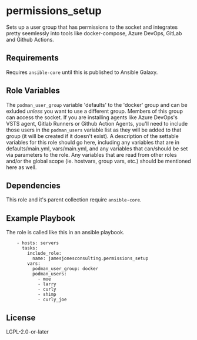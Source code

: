permissions_setup
=================

Sets up a user group that has permissions to the socket and integrates pretty seemlessly into tools like docker-compose, Azure DevOps, GitLab and Github Actions.

Requirements
------------

Requires `ansible-core` until this is published to Ansible Galaxy.

Role Variables
--------------

The `podman_user_group` variable 'defaults' to the 'docker' group and can be exluded _unless_ you want to use a different group. Members of this group
can access the socket. If you are installing agents like Azure DevOps's VSTS agent, Gitlab Runners or Github Action Agents, you'll need to include
those users in the `podman_users` variable list as they will be added to that group (it will be created if it doesn't exist).
A description of the settable variables for this role should go here, including any variables that are in defaults/main.yml, vars/main.yml, and any variables that can/should be set via parameters to the role. Any variables that are read from other roles and/or the global scope (ie. hostvars, group vars, etc.) should be mentioned here as well.

Dependencies
------------

This role and it's parent collection require `ansible-core`.

Example Playbook
----------------

The role is called like this in an ansible playbook.


```
    - hosts: servers
      tasks:
        include_role:
          name: jamesjonesconsulting.permissions_setup
        vars:
          podman_user_group: docker
          podman_users:
            - moe
            - larry
            - curly
            - shimp
            - curly_joe
```

License
-------

LGPL-2.0-or-later

